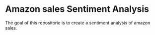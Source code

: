 # Amazon sales Sentiment Analysis

The goal of this repositorie is to create a sentiment analysis of amazon sales.
